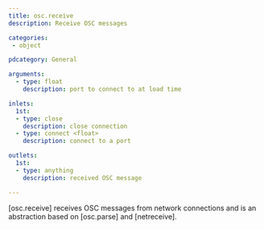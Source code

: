 ```yaml
---
title: osc.receive
description: Receive OSC messages

categories:
 - object

pdcategory: General

arguments:
  - type: float
    description: port to connect to at load time

inlets:
  1st:
  - type: close
    description: close connection
  - type: connect <float>
    description: connect to a port

outlets:
  1st:
  - type: anything
    description: received OSC message

---
```


[osc.receive] receives OSC messages from network connections and is an abstraction based on [osc.parse] and [netreceive].

